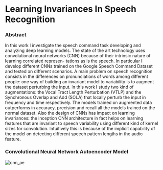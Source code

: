# Learning Invariances In Speech Recognition

### Abstract
In this work I investigate the speech command task developing and analyzing deep learning models. The state of the art technology uses convolutional neural networks (CNN) because of their intrinsic nature of learning correlated represen- tations as is the speech. In particular I develop different CNNs trained on the Google Speech Command Dataset and tested on different scenarios. A main problem on speech recognition consists in the differences on pronunciations of words among different people: one way of building an invariant model to variability is to augment the dataset perturbing the input. In this work I study two kind of augmentations: the Vocal Tract Length Perturbation (VTLP) and the Synchronous Overlap and Add (SOLA) that locally perturb the input in frequency and time respectively. The models trained on augmented data outperforms in accuracy, precision and recall all the models trained on the normal dataset. Also the design of CNNs has impact on learning invariances: the inception CNN architecture in fact helps on learning features that are invariant to speech variability using different kind of kernel sizes for convolution. Intuitively this is because of the implicit capability of the model on detecting different speech pattern lengths in the audio feature.

### Convolutional Neural Network Autoencoder Model
![cnn_ae](https://user-images.githubusercontent.com/31989563/42893137-d8e35840-8ab3-11e8-961a-96cf734cc56c.png)
